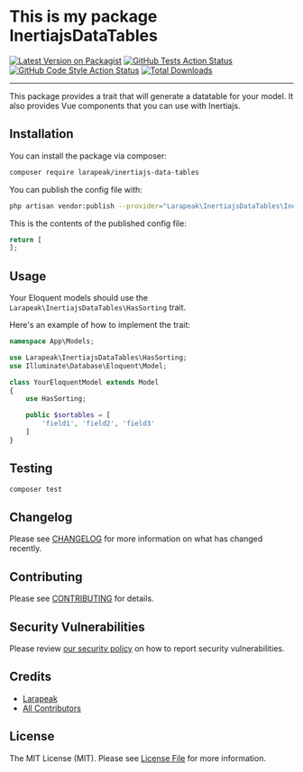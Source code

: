 # This is my package InertiajsDataTables

[![Latest Version on Packagist](https://img.shields.io/packagist/v/larapeak/inertiajs-data-tables.svg?style=flat-square)](https://packagist.org/packages/larapeak/inertiajs-data-tables)
[![GitHub Tests Action Status](https://img.shields.io/github/workflow/status/larapeak/inertiajs-data-tables/run-tests?label=tests)](https://github.com/larapeak/inertiajs-data-tables/actions?query=workflow%3Arun-tests+branch%3Amain)
[![GitHub Code Style Action Status](https://img.shields.io/github/workflow/status/larapeak/inertiajs-data-tables/Check%20&%20fix%20styling?label=code%20style)](https://github.com/larapeak/inertiajs-data-tables/actions?query=workflow%3A"Check+%26+fix+styling"+branch%3Amain)
[![Total Downloads](https://img.shields.io/packagist/dt/larapeak/inertiajs-data-tables.svg?style=flat-square)](https://packagist.org/packages/larapeak/inertiajs-data-tables)

---
This package provides a trait that will generate a datatable for your model. It also provides Vue components that you can use with Inertiajs.

## Installation

You can install the package via composer:

```bash
composer require larapeak/inertiajs-data-tables
```

You can publish the config file with:

```bash
php artisan vendor:publish --provider="Larapeak\InertiajsDataTables\InertiajsDataTablesServiceProvider" --tag="inertiajs-data-tables-config"
```

This is the contents of the published config file:

```php
return [
];
```

## Usage

Your Eloquent models should use the `Larapeak\InertiajsDataTables\HasSorting` trait.

Here's an example of how to implement the trait:

```php
namespace App\Models;

use Larapeak\InertiajsDataTables\HasSorting;
use Illuminate\Database\Eloquent\Model;

class YourEloquentModel extends Model
{
    use HasSorting;

    public $sortables = [
        'field1', 'field2', 'field3'
    ]
}
```

## Testing

```bash
composer test
```

## Changelog

Please see [CHANGELOG](CHANGELOG.md) for more information on what has changed recently.

## Contributing

Please see [CONTRIBUTING](.github/CONTRIBUTING.md) for details.

## Security Vulnerabilities

Please review [our security policy](../../security/policy) on how to report security vulnerabilities.

## Credits

- [Larapeak](https://github.com/larapeak)
- [All Contributors](../../contributors)

## License

The MIT License (MIT). Please see [License File](LICENSE.md) for more information.
